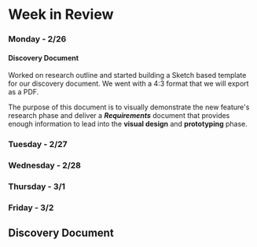# Week in Review

### Monday - 2/26

#### Discovery Document

Worked on research outline and started building a Sketch based template for our discovery document. We went with a 4:3 format that we will export as a PDF.

The purpose of this document is to visually demonstrate the new feature's research phase and deliver a *__Requirements__* document that provides enough information to lead into the __visual design__ and __prototyping__ phase.

### Tuesday - 2/27

### Wednesday - 2/28

### Thursday - 3/1

### Friday - 3/2

## Discovery Document
